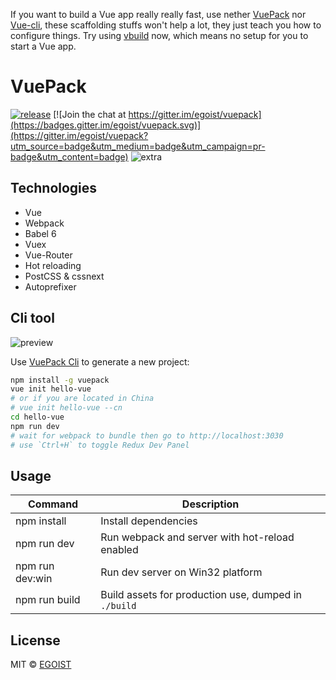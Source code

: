 If you want to build a Vue app really really fast, use nether [VuePack](https://github.com/egoist/vuepack) nor  [Vue-cli](https://github.com/vuejs/vue-cli), these scaffolding stuffs won't help a lot, they just teach you how to configure things. Try using [vbuild](https://github.com/egoist/vbuild) now, which means no setup for you to start a Vue app.

# VuePack

[![release](https://img.shields.io/github/release/egoist/vuepack.svg)](https://github.com/egoist/vuepack/releases)
[![Join the chat at https://gitter.im/egoist/vuepack](https://badges.gitter.im/egoist/vuepack.svg)](https://gitter.im/egoist/vuepack?utm_source=badge&utm_medium=badge&utm_campaign=pr-badge&utm_content=badge)
![extra](https://img.shields.io/badge/actively%20maintained-yes-ff69b4.svg)

## Technologies

- Vue
- Webpack
- Babel 6
- Vuex
- Vue-Router
- Hot reloading
- PostCSS & cssnext
- Autoprefixer

## Cli tool

![preview](http://ww4.sinaimg.cn/large/a15b4afegw1eynsfgjmlqj20qo0f0wgu)

Use [VuePack Cli](https://github.com/egoist/vuepack-cli) to generate a new project:

```bash
npm install -g vuepack
vue init hello-vue
# or if you are located in China
# vue init hello-vue --cn
cd hello-vue
npm run dev
# wait for webpack to bundle then go to http://localhost:3030
# use `Ctrl+H` to toggle Redux Dev Panel
```

## Usage

|Command|Description|
|---|---|
|npm install|Install dependencies|
|npm run dev|Run webpack and server with hot-reload enabled|
|npm run dev:win|Run dev server on Win32 platform|
|npm run build|Build assets for production use, dumped in `./build`|

## License

MIT &copy; [EGOIST](https://github.com/egoist)
